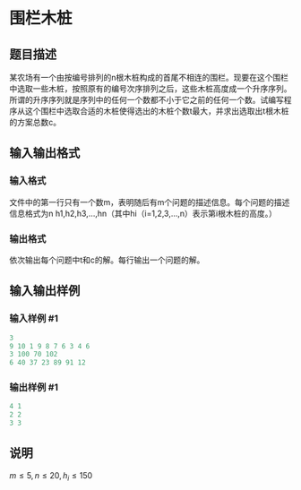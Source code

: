 # 围栏木桩

## 题目描述

某农场有一个由按编号排列的n根木桩构成的首尾不相连的围栏。现要在这个围栏中选取一些木桩，按照原有的编号次序排列之后，这些木桩高度成一个升序序列。所谓的升序序列就是序列中的任何一个数都不小于它之前的任何一个数。试编写程序从这个围栏中选取合适的木桩使得选出的木桩个数t最大，并求出选取出t根木桩的方案总数c。

## 输入输出格式

### 输入格式

文件中的第一行只有一个数m，表明随后有m个问题的描述信息。每个问题的描述信息格式为n h1,h2,h3,…,hn（其中hi（i=1,2,3,…,n）表示第i根木桩的高度。）

### 输出格式

依次输出每个问题中t和c的解。每行输出一个问题的解。

## 输入输出样例

### 输入样例 #1

```cpp
3
9 10 1 9 8 7 6 3 4 6
3 100 70 102
6 40 37 23 89 91 12
```


### 输出样例 #1

```cpp
4 1
2 2
3 3
```


## 说明

$m\le 5,n\le 20,h_i\le 150$

